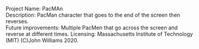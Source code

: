 Project Name: PacMAn
<br>
Description: PacMan character that goes to the end of the screen then reverses.
<br>
Future improvements: Multiple PacMen that go across the screen and reverse at different times.
Licensing: Massachusetts Institute of Technology (MIT) (C)John Williams 2020.
